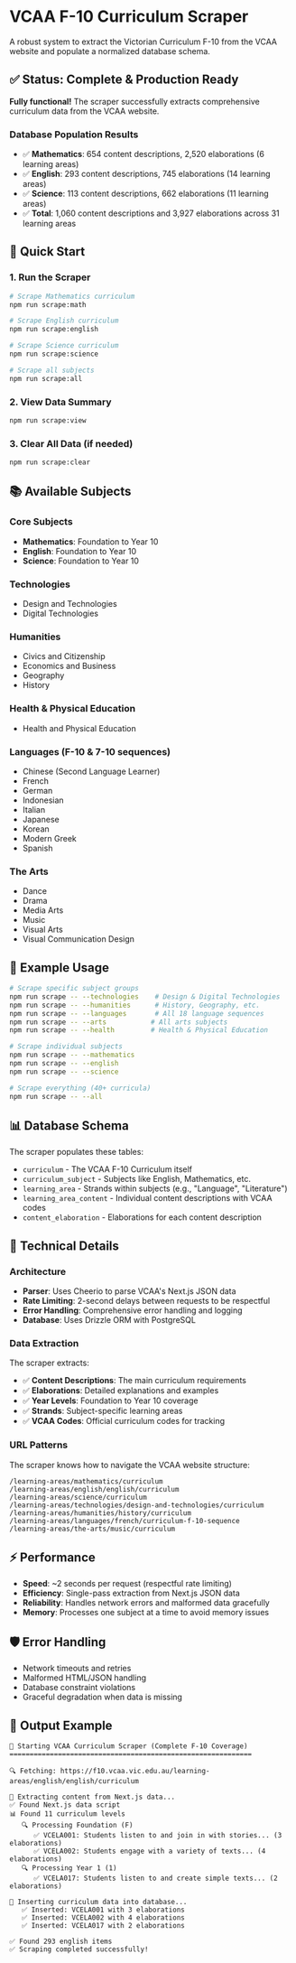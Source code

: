 # VCAA F-10 Curriculum Scraper

A robust system to extract the Victorian Curriculum F-10 from the VCAA website and populate a normalized database schema.

## ✅ Status: Complete & Production Ready

**Fully functional!** The scraper successfully extracts comprehensive curriculum data from the VCAA website.

### Database Population Results
- ✅ **Mathematics**: 654 content descriptions, 2,520 elaborations (6 learning areas)
- ✅ **English**: 293 content descriptions, 745 elaborations (14 learning areas)
- ✅ **Science**: 113 content descriptions, 662 elaborations (11 learning areas)
- ✅ **Total**: 1,060 content descriptions and 3,927 elaborations across 31 learning areas

## 🚀 Quick Start

### 1. Run the Scraper
```bash
# Scrape Mathematics curriculum
npm run scrape:math

# Scrape English curriculum
npm run scrape:english

# Scrape Science curriculum
npm run scrape:science

# Scrape all subjects
npm run scrape:all
```

### 2. View Data Summary
```bash
npm run scrape:view
```

### 3. Clear All Data (if needed)
```bash
npm run scrape:clear
```

## 📚 Available Subjects

### Core Subjects
- **Mathematics**: Foundation to Year 10
- **English**: Foundation to Year 10
- **Science**: Foundation to Year 10

### Technologies
- Design and Technologies
- Digital Technologies

### Humanities
- Civics and Citizenship
- Economics and Business
- Geography
- History

### Health & Physical Education
- Health and Physical Education

### Languages (F-10 & 7-10 sequences)
- Chinese (Second Language Learner)
- French
- German
- Indonesian
- Italian
- Japanese
- Korean
- Modern Greek
- Spanish

### The Arts
- Dance
- Drama
- Media Arts
- Music
- Visual Arts
- Visual Communication Design

## 🎯 Example Usage

```bash
# Scrape specific subject groups
npm run scrape -- --technologies    # Design & Digital Technologies
npm run scrape -- --humanities      # History, Geography, etc.
npm run scrape -- --languages       # All 18 language sequences
npm run scrape -- --arts           # All arts subjects
npm run scrape -- --health         # Health & Physical Education

# Scrape individual subjects
npm run scrape -- --mathematics
npm run scrape -- --english
npm run scrape -- --science

# Scrape everything (40+ curricula)
npm run scrape -- --all
```

## 📊 Database Schema

The scraper populates these tables:
- `curriculum` - The VCAA F-10 Curriculum itself
- `curriculum_subject` - Subjects like English, Mathematics, etc.
- `learning_area` - Strands within subjects (e.g., "Language", "Literature")
- `learning_area_content` - Individual content descriptions with VCAA codes
- `content_elaboration` - Elaborations for each content description

## 🔧 Technical Details

### Architecture
- **Parser**: Uses Cheerio to parse VCAA's Next.js JSON data
- **Rate Limiting**: 2-second delays between requests to be respectful
- **Error Handling**: Comprehensive error handling and logging
- **Database**: Uses Drizzle ORM with PostgreSQL

### Data Extraction
The scraper extracts:
- ✅ **Content Descriptions**: The main curriculum requirements
- ✅ **Elaborations**: Detailed explanations and examples
- ✅ **Year Levels**: Foundation to Year 10 coverage
- ✅ **Strands**: Subject-specific learning areas
- ✅ **VCAA Codes**: Official curriculum codes for tracking

### URL Patterns
The scraper knows how to navigate the VCAA website structure:
```
/learning-areas/mathematics/curriculum
/learning-areas/english/english/curriculum
/learning-areas/science/curriculum
/learning-areas/technologies/design-and-technologies/curriculum
/learning-areas/humanities/history/curriculum
/learning-areas/languages/french/curriculum-f-10-sequence
/learning-areas/the-arts/music/curriculum
```

## ⚡ Performance

- **Speed**: ~2 seconds per request (respectful rate limiting)
- **Efficiency**: Single-pass extraction from Next.js JSON data
- **Reliability**: Handles network errors and malformed data gracefully
- **Memory**: Processes one subject at a time to avoid memory issues

## 🛡️ Error Handling

- Network timeouts and retries
- Malformed HTML/JSON handling
- Database constraint violations
- Graceful degradation when data is missing

## 📝 Output Example

```
🚀 Starting VCAA Curriculum Scraper (Complete F-10 Coverage)
============================================================

🔍 Fetching: https://f10.vcaa.vic.edu.au/learning-areas/english/english/curriculum

🎯 Extracting content from Next.js data...
✅ Found Next.js data script
📊 Found 11 curriculum levels
   🔍 Processing Foundation (F)
      ✅ VCELA001: Students listen to and join in with stories... (3 elaborations)
      ✅ VCELA002: Students engage with a variety of texts... (4 elaborations)
   🔍 Processing Year 1 (1)
      ✅ VCELA017: Students listen to and create simple texts... (2 elaborations)

💾 Inserting curriculum data into database...
   ✅ Inserted: VCELA001 with 3 elaborations
   ✅ Inserted: VCELA002 with 4 elaborations
   ✅ Inserted: VCELA017 with 2 elaborations

✅ Found 293 english items
✅ Scraping completed successfully!
```